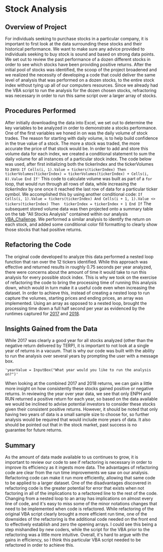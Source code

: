 # **Stock Analysis**
## Overview of Project
  For individuals seeking to purchase stocks in a particular company, it is important to first look at the data surrounding these stocks and their historical performance.  We want to make sure any advice provided to individuals seeking to buy stock is sound and based on strong data points.  We set out to review the past performance of a dozen different stocks in order to see which stocks have been providing positive returns.  After the initial pool of stocks was identified, the scoop of the project broadened and we realized the necessity of developing a code that could deliver the same level of analysis that was performed on a dozen stocks, to the entire stock index without tying up all of our computers resources.  Since we already had the VBA script to run the analysis for the dozen chosen stocks, refractoring was necessary in order to run this same script over a larger array of stocks. 
  ## Procedures Performed
   After initially downloading the data into Excel, we set out to determine the key variables to be analyzed in order to demonstrate a stocks performance.  One of the first variables we honed in on was the daily volume of stock trades.  The reason for starting with daily volume, is to help build confidence in the true value of a stock.  The more a stock was traded, the more accurate the price of that stock would be.  In order to add and store this volume data for each index, we created a conditional statement to sum the daily volume for all instances of a particular stock index.  The code below was used, after first initializing both the tickerIndex and the tickerVolumes to zero: 
          ```
          If Cells(i, 1).Value = tickers(tickerIndex) Then
           tickerVolumes(tickerIndex) = tickerVolumes(tickerIndex) + Cells(i, 8).Value
           End If'
          ```
   This code to calculate volume was built as part of a `for` loop, that would run through all rows of data, while increasing the *tickerIndex* by one once it reached the last row of data for a particular ticker symbol.  We accomplished this by using another conditional code: 
     ```
     If Cells(i, 1).Value = tickers(tickerIndex) And Cells(i + 1, 1).Value <> tickers(tickerIndex) Then 
   tickerIndex = tickerIndex + 1
   End If
    ```
   The subsequent stored volume data was then projected onto a summary table on the tab "All Stocks Analysis" contained within our analysis [VBA_Challenge](https://github.com/kroman3105/stock-analysis/blob/master/VBA_Challenge.xlsm).  We performed a similar analysis to identify the return on each stock, and added some conditional color fill formatting to clearly show those stocks that had positive returns.
         
 ## Refactoring the Code
  The original code developed to analyze this data performed a nested loop function that ran over the 12 tickers identified.  While this approach was effective and returned results in roughly 0.75 seconds per year analyzed, there were concerns about the amount of time it would take to run this analysis for every possible stock index.  This is why we took on the exercise of refactoring the code to bring the processing time of running this analysis down, which would in turn make it a useful code even when increasing the dataset.  In order to achieve this, instead of creating a nested loop to run capture the volumes, starting prices and ending prices, an array was implemented.  Using an array as opposed to a nested loop, brought the processing time down a full half second per year as evidenced by the runtimes captured for [2017](https://github.com/kroman3105/stock-analysis/blob/master/Resources/VBA_Challenge_2017.PNG) and [2018](https://github.com/kroman3105/stock-analysis/blob/master/Resources/VBA_Challenge_2018.PNG).  
  
## Insights Gained from the Data
  While 2017 was clearly a good year for all stocks analyzed (other than the negative return delivered by TERP), it is important to not look at a single year of returns in a vacuum.  That is why our code was built with the ability to run the analysis over several years by prompting the user with a message box. 
  ```
  'yearValue = InputBox("What year would you like to run the analysis on?")'
  ```
  When looking at the combined 2017 and 2018 returns, we can gain a little more insight on how consistently these stocks gained positive or negative returns.  In reviewing the year over year data, we see that only ENPH and RUN returned a positive return for each year, so based on the data available we would be inclined to advise potential investors to consider these stocks given their consistent positive returns.  However, it should be noted that only having two years of data is a small sample size to choose for, so further analysis would be required that would include more years of data.  It also should be pointed out that in the stock market, past success is no guarantee for future returns.
  
 ## Summary
   As the amount of data made available to us continues to grow, it is important to review our code to see if refactoring is necessary in order to improve its efficiency as it ingests more data.  The advantages of refactoring code are clear from the run time improvements we saw on our analysis.  Refactoring code can make it run more efficiently, allowing that same code to be applied to a larger dataset.  One of the disadvantages discovered in refactoring code is the greater potential for error that exists when not factoring in all of the implications to a refactored line to the rest of the code.  Changing from a nested loop to an array has implications on almost every line of code, and it's easy to miss some of the minor notations changes that need to be implemented when code is refactored.  While refactoring of the original VBA script clearly brought a more efficient run time, one of the downsides of the refactoring is the additional code needed on the front end to effectively establish and zero the opening arrays.  I could see this being a step mishandled by new coders, while the script for the VBA prior to the refactoring was a little more intuitive.  Overall, it's hard to argue with the gains in efficiency, so I think this particular VBA script needed to be refactored in order to achieve this.       
   
